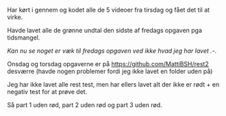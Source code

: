 Har kørt i gennem og kodet alle de 5 videoer fra tirsdag og fået det til at virke.



Havde lavet alle de grønne undtal den sidste af fredags opgaven pga tidsmangel.


*Kan nu se noget er væk til fredags opgaven ved ikke hvad jeg har lavet .-.*

Onsdag og torsdag opgaverne er på https://github.com/MattiBSH/rest2 desværre (havde nogen problemer fordi jeg ikke lavet en folder uden på) 


Jeg har ikke lavet alle rest test, men har ellers lavet alt der ikke er rødt + en negativ test for at prøve det.

Så part 1 uden rød, part 2 uden rød og part 3 uden rød.
